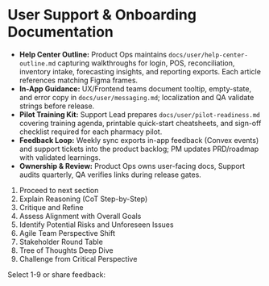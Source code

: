 # User Support & Onboarding Documentation
- **Help Center Outline:** Product Ops maintains `docs/user/help-center-outline.md` capturing walkthroughs for login, POS, reconciliation, inventory intake, forecasting insights, and reporting exports. Each article references matching Figma frames.
- **In-App Guidance:** UX/Frontend teams document tooltip, empty-state, and error copy in `docs/user/messaging.md`; localization and QA validate strings before release.
- **Pilot Training Kit:** Support Lead prepares `docs/user/pilot-readiness.md` covering training agenda, printable quick-start cheatsheets, and sign-off checklist required for each pharmacy pilot.
- **Feedback Loop:** Weekly sync exports in-app feedback (Convex events) and support tickets into the product backlog; PM updates PRD/roadmap with validated learnings.
- **Ownership & Review:** Product Ops owns user-facing docs, Support audits quarterly, QA verifies links during release gates.

1. Proceed to next section  
2. Explain Reasoning (CoT Step-by-Step)  
3. Critique and Refine  
4. Assess Alignment with Overall Goals  
5. Identify Potential Risks and Unforeseen Issues  
6. Agile Team Perspective Shift  
7. Stakeholder Round Table  
8. Tree of Thoughts Deep Dive  
9. Challenge from Critical Perspective  

Select 1-9 or share feedback:
